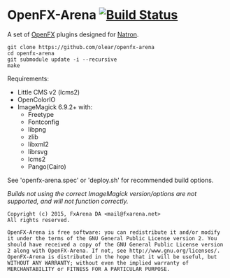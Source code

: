 OpenFX-Arena [![Build Status](https://travis-ci.org/olear/openfx-arena.svg)](https://travis-ci.org/olear/openfx-arena)
============

A set of [OpenFX](http://openfx.sf.net) plugins designed for [Natron](http://natron.fr).

```
git clone https://github.com/olear/openfx-arena
cd openfx-arena
git submodule update -i --recursive
make
```

Requirements:

 * Little CMS v2 (lcms2)
 * OpenColorIO
 * ImageMagick 6.9.2+ with:
   * Freetype
   * Fontconfig
   * libpng
   * zlib
   * libxml2
   * librsvg
   * lcms2
   * Pango(Cairo)

See 'openfx-arena.spec' or 'deploy.sh' for recommended build options. 

*Builds not using the correct ImageMagick version/options are not supported, and will not function correctly.*

```
Copyright (c) 2015, FxArena DA <mail@fxarena.net>
All rights reserved.

OpenFX-Arena is free software: you can redistribute it and/or modify it under the terms of the GNU General Public License version 2. You should have received a copy of the GNU General Public License version 2 along with OpenFX-Arena. If not, see http://www.gnu.org/licenses/.
OpenFX-Arena is distributed in the hope that it will be useful, but WITHOUT ANY WARRANTY; without even the implied warranty of MERCHANTABILITY or FITNESS FOR A PARTICULAR PURPOSE.
```
